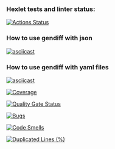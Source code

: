 ### Hexlet tests and linter status:
[![Actions Status](https://github.com/igorK1977/python-project-50/actions/workflows/hexlet-check.yml/badge.svg)](https://github.com/igorK1977/python-project-50/actions)

### How to use gendiff with json
[![asciicast](https://asciinema.org/a/OvmIBCS7lgeWKU0mRs6OhMtUK.svg)](https://asciinema.org/a/OvmIBCS7lgeWKU0mRs6OhMtUK)

### How to use gendiff with yaml files
[![asciicast](https://asciinema.org/a/jiUbCjuQs7Yve0oqHimf07lI1.svg)](https://asciinema.org/a/jiUbCjuQs7Yve0oqHimf07lI1)

[![Coverage](https://sonarcloud.io/api/project_badges/measure?project=igorK1977_python-project-50&metric=coverage)](https://sonarcloud.io/summary/new_code?id=igorK1977_python-project-50)
 
[![Quality Gate Status](https://sonarcloud.io/api/project_badges/measure?project=igorK1977_python-project-50&metric=alert_status)](https://sonarcloud.io/summary/new_code?id=igorK1977_python-project-50)
 
[![Bugs](https://sonarcloud.io/api/project_badges/measure?project=igorK1977_python-project-50&metric=bugs)](https://sonarcloud.io/summary/new_code?id=igorK1977_python-project-50)
 
[![Code Smells](https://sonarcloud.io/api/project_badges/measure?project=igorK1977_python-project-50&metric=code_smells)](https://sonarcloud.io/summary/new_code?id=igorK1977_python-project-50)
 
[![Duplicated Lines (%)](https://sonarcloud.io/api/project_badges/measure?project=igorK1977_python-project-50&metric=duplicated_lines_density)](https://sonarcloud.io/summary/new_code?id=igorK1977_python-project-50)